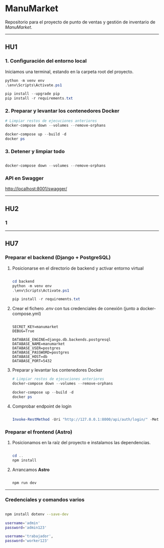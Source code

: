 # ManuMarket

Repositorio para el proyecto de punto de ventas y gestión de inventario de *ManuMarket*.

---

## HU1

### 1. Configuración del entorno local

Iniciamos una terminal, estando en la carpeta root del proyecto.

```powershell
python -m venv env
.\env\Scripts\Activate.ps1

pip install --upgrade pip
pip install -r requirements.txt
```

### 2. Preparar y levantar los contenedores Docker

```powershell
# Limpiar restos de ejecuciones anteriores
docker-compose down --volumes --remove-orphans

docker-compose up --build -d
docker ps

```

### 3. Detener y limpiar todo

```powershell

docker-compose down --volumes --remove-orphans

```

### API en Swagger

<http://localhost:8001/swagger/>

---

## HU2

### 1

---

## **HU7**

### Preparar el backend (Django + PostgreSQL)

1. Posicionarse en el directorio de backend y activar entorno virtual  

    ```powershell

    cd backend
    python -m venv env
    .\env\Scripts\Activate.ps1

    pip install -r requirements.txt

    ```

2. Crear el fichero *.env* con tus credenciales de conexión (junto a docker-compose.yml)

    ```dotenv

    SECRET_KEY=manumarket
    DEBUG=True

    DATABASE_ENGINE=django.db.backends.postgresql
    DATABASE_NAME=manumarket
    DATABASE_USER=postgres
    DATABASE_PASSWORD=postgres
    DATABASE_HOST=db
    DATABASE_PORT=5432

    ```

3. Preparar y levantar los contenedores Docker

    ```powershell
    # Limpiar restos de ejecuciones anteriores
    docker-compose down --volumes --remove-orphans

    docker-compose up --build -d
    docker ps

    ```

4. Comprobar endpoint de login

    ```powershell

    Invoke-RestMethod -Uri "http://127.0.0.1:8000/api/auth/login/" -Method POST -Headers @{ "Content-Type" = "application/json" } -Body (@{ username = 'admin'; password = 'admin123' } | ConvertTo-Json)

    ```

### Preparar el frontend (Astro)

1. Posicionamos en la raíz del proyecto e instalamos las dependencias.

    ```powershell

    cd ..
    npm install

    ```

2. Arrancamos **Astro**

    ```powershell

    npm run dev

    ```

---

### Credenciales y comandos varios

```bash

npm install dotenv --save-dev

username='admin'
password='admin123'

username='trabajador',
password='worker123'

```

